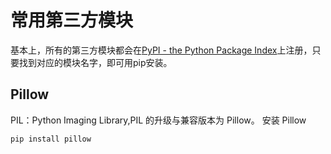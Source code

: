 # 常用第三方模块

基本上，所有的第三方模块都会在[PyPI - the Python Package Index](https://pypi.python.org/)上注册，只要找到对应的模块名字，即可用pip安装。

## Pillow

PIL：Python Imaging Library,PIL 的升级与兼容版本为 Pillow。
安装 Pillow
```
pip install pillow
```

